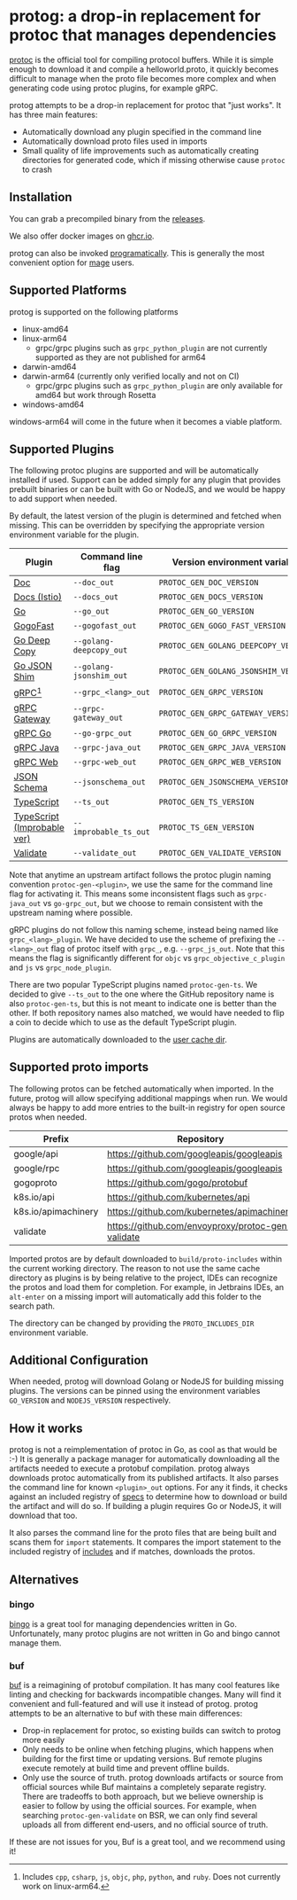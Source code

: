 # protog: a drop-in replacement for protoc that manages dependencies

[protoc](https://github.com/protocolbuffers/protobuf#protocol-compiler-installation) is the official tool for compiling
protocol buffers. While it is simple enough to download it and compile a helloworld.proto, it quickly becomes difficult
to manage when the proto file becomes more complex and when generating code using protoc plugins, for example gRPC.

protog attempts to be a drop-in replacement for protoc that "just works". It has three main features:

- Automatically download any plugin specified in the command line
- Automatically download proto files used in imports
- Small quality of life improvements such as automatically creating directories for generated code, which if missing
otherwise cause `protoc` to crash

## Installation

You can grab a precompiled binary from the [releases](https://github.com/curioswitch/protog/releases).

We also offer docker images on [ghcr.io](https://github.com/curioswitch/protog/pkgs/container/protog).

protog can also be invoked [programatically](./protog.go). This is generally the most convenient option for
[mage](https://magefile.org) users.

## Supported Platforms

protog is supported on the following platforms

- linux-amd64
- linux-arm64
  - grpc/grpc plugins such as `grpc_python_plugin` are not currently supported as they are not published for arm64
- darwin-amd64
- darwin-arm64 (currently only verified locally and not on CI)
  - grpc/grpc plugins such as `grpc_python_plugin` are only available for amd64 but work through Rosetta
- windows-amd64

windows-arm64 will come in the future when it becomes a viable platform.

## Supported Plugins

The following protoc plugins are supported and will be automatically installed if used. Support can be added simply
for any plugin that provides prebuilt binaries or can be built with Go or NodeJS, and we would be happy to add support
when needed.

By default, the latest version of the plugin is determined and fetched when missing. This can be overridden by specifying
the appropriate version environment variable for the plugin.

| Plugin                                                                                    | Command line flag       | Version environment variable         |
|-------------------------------------------------------------------------------------------|-------------------------|--------------------------------------|
| [Doc](https://github.com/pseudomuto/protoc-gen-doc)                                       | `--doc_out`             | `PROTOC_GEN_DOC_VERSION`             |
| [Docs (Istio)](https://github.com/istio/tools/tree/master/cmd/protoc-gen-docs)            | `--docs_out`            | `PROTOC_GEN_DOCS_VERSION`            |
| [Go](https://github.com/protocolbuffers/protobuf-go)                                      | `--go_out`              | `PROTOC_GEN_GO_VERSION`              |
| [GogoFast](https://github.com/gogo/protobuf)                                              | `--gogofast_out`        | `PROTOC_GEN_GOGO_FAST_VERSION`       |
| [Go Deep Copy](https://github.com/istio/tools/tree/master/cmd/protoc-gen-golang-deepcopy) | `--golang-deepcopy_out` | `PROTOC_GEN_GOLANG_DEEPCOPY_VERSION` |
| [Go JSON Shim](https://github.com/istio/tools/tree/master/cmd/protoc-gen-golang-deepcopy) | `--golang-jsonshim_out` | `PROTOC_GEN_GOLANG_JSONSHIM_VERSION` |
| [gRPC](https://github.com/grpc/grpc)[^1]                                                  | `--grpc_<lang>_out`     | `PROTOC_GEN_GRPC_VERSION`            |
| [gRPC Gateway](https://github.com/grpc-ecosystem/grpc-gateway)                            | `--grpc-gateway_out`    | `PROTOC_GEN_GRPC_GATEWAY_VERSION`    |
| [gRPC Go](https://github.com/grpc/grpc-go)                                                | `--go-grpc_out`         | `PROTOC_GEN_GO_GRPC_VERSION`         |
| [gRPC Java](https://github.com/grpc/grpc-java)                                            | `--grpc-java_out`       | `PROTOC_GEN_GRPC_JAVA_VERSION`       |
| [gRPC Web](https://github.com/grpc/grpc-web)                                              | `--grpc-web_out`        | `PROTOC_GEN_GRPC_WEB_VERSION`        |
| [JSON Schema](https://github.com/chrusty/protoc-gen-jsonschema)                           | `--jsonschema_out`      | `PROTOC_GEN_JSONSCHEMA_VERSION`      |
| [TypeScript](https://github.com/thesayyn/protoc-gen-ts)                                   | `--ts_out`              | `PROTOC_GEN_TS_VERSION`              |
| [TypeScript (Improbable ver)](https://github.com/improbable-eng/ts-protoc-gen)            | `--improbable_ts_out`   | `PROTOC_TS_GEN_VERSION`              |
| [Validate](https://github.com/envoyproxy/protoc-gen-validate)                             | `--validate_out`        | `PROTOC_GEN_VALIDATE_VERSION`        |

[^1]: Includes `cpp`, `csharp`, `js`, `objc`, `php`, `python`, and `ruby`. Does not currently work on linux-arm64.

Note that anytime an upstream artifact follows the protoc plugin naming convention `protoc-gen-<plugin>`, we use the same
for the command line flag for activating it. This means some inconsistent flags such as `grpc-java_out` vs `go-grpc_out`, but
we choose to remain consistent with the upstream naming where possible.

gRPC plugins do not follow this naming scheme, instead being named like `grpc_<lang>_plugin`. We have decided to use the
scheme of prefixing the `--<lang>_out` flag of protoc itself with `grpc_`, e.g. `--grpc_js_out`. Note that this means the
flag is significantly different for `objc` vs `grpc_objective_c_plugin` and `js` vs `grpc_node_plugin`.

There are two popular TypeScript plugins named `protoc-gen-ts`. We decided to give `--ts_out` to the one where the GitHub repository
name is also `protoc-gen-ts`, but this is not meant to indicate one is better than the other. If both repository names also matched,
we would have needed to flip a coin to decide which to use as the default TypeScript plugin.

Plugins are automatically downloaded to the [user cache dir](https://pkg.go.dev/os#UserCacheDir).

## Supported proto imports

The following protos can be fetched automatically when imported. In the future, protog will allow specifying additional
mappings when run. We would always be happy to add more entries to the built-in registry for open source protos when
needed.

| Prefix              | Repository                                        |
|---------------------|---------------------------------------------------|
| google/api          | https://github.com/googleapis/googleapis          |
| google/rpc          | https://github.com/googleapis/googleapis          |
| gogoproto           | https://github.com/gogo/protobuf                  |
| k8s.io/api          | https://github.com/kubernetes/api                 |
| k8s.io/apimachinery | https://github.com/kubernetes/apimachinery        |
| validate            | https://github.com/envoyproxy/protoc-gen-validate |

Imported protos are by default downloaded to `build/proto-includes` within the current working directory. The reason to
not use the same cache directory as plugins is by being relative to the project, IDEs can recognize the protos and load
them for completion. For example, in Jetbrains IDEs, an `alt-enter` on a missing import will automatically add this
folder to the search path.

The directory can be changed by providing the `PROTO_INCLUDES_DIR` environment variable.

## Additional Configuration

When needed, protog will download Golang or NodeJS for building missing plugins. The versions can be pinned using the
environment variables `GO_VERSION` and `NODEJS_VERSION` respectively.

## How it works

protog is not a reimplementation of protoc in Go, as cool as that would be :-) It is generally a package manager for
automatically downloading all the artifacts needed to execute a protobuf compilation. protog always downloads protoc
automatically from its published artifacts. It also parses the command line for known `<plugin>_out` options. For any it
finds, it checks against an included registry of [specs](internal/tools/specs.go) to determine how to download or build
the artifact and will do so. If building a plugin requires Go or NodeJS, it will download that too.

It also parses the command line for the proto files that are being built and scans them for `import` statements. It
compares the import statement to the included registry of [includes](internal/proto/includes.go) and if matches, downloads
the protos.

## Alternatives

### bingo

[bingo](https://github.com/bwplotka/bingo) is a great tool for managing dependencies written in Go. Unfortunately, many
protoc plugins are not written in Go and bingo cannot manage them.

### buf

[buf](https://buf.build/) is a reimagining of protobuf compilation. It has many cool features like linting and checking
for backwards incompatible changes. Many will find it convenient and full-featured and will use it instead of protog. 
protog attempts to be an alternative to buf with these main differences:

- Drop-in replacement for protoc, so existing builds can switch to protog more easily
- Only needs to be online when fetching plugins, which happens when building for the first time or updating versions.
Buf remote plugins execute remotely at build time and prevent offline builds.
- Only use the source of truth. protog downloads artifacts or source from official sources while Buf maintains a completely
separate registry. There are tradeoffs to both approach, but we believe ownership is easier to follow by using the
official sources. For example, when searching `protoc-gen-validate` on BSR, we can only find several uploads all from
different end-users, and no official source of truth.

If these are not issues for you, Buf is a great tool, and we recommend using it!

